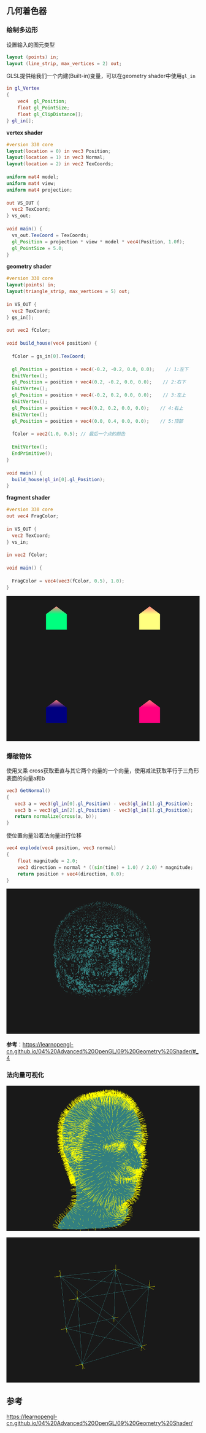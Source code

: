 ## 几何着色器

### 绘制多边形

设置输入的图元类型

```glsl
layout (points) in;
layout (line_strip, max_vertices = 2) out;
```

GLSL提供给我们一个内建(Built-in)变量，可以在geometry shader中使用`gl_in`

```glsl
in gl_Vertex
{
    vec4  gl_Position;
    float gl_PointSize;
    float gl_ClipDistance[];
} gl_in[];
```

**vertex shader**

```glsl
#version 330 core
layout(location = 0) in vec3 Position;
layout(location = 1) in vec3 Normal;
layout(location = 2) in vec2 TexCoords;

uniform mat4 model;
uniform mat4 view;
uniform mat4 projection;

out VS_OUT {
  vec2 TexCoord;
} vs_out;

void main() {
  vs_out.TexCoord = TexCoords;
  gl_Position = projection * view * model * vec4(Position, 1.0f);
  gl_PointSize = 5.0;
}
```

**geometry shader**

```glsl
#version 330 core
layout(points) in;
layout(triangle_strip, max_vertices = 5) out;

in VS_OUT {
  vec2 TexCoord;
} gs_in[];

out vec2 fColor;

void build_house(vec4 position) {

  fColor = gs_in[0].TexCoord;

  gl_Position = position + vec4(-0.2, -0.2, 0.0, 0.0);    // 1:左下
  EmitVertex();
  gl_Position = position + vec4(0.2, -0.2, 0.0, 0.0);    // 2:右下
  EmitVertex();
  gl_Position = position + vec4(-0.2, 0.2, 0.0, 0.0);    // 3:左上
  EmitVertex();
  gl_Position = position + vec4(0.2, 0.2, 0.0, 0.0);    // 4:右上
  EmitVertex();
  gl_Position = position + vec4(0.0, 0.4, 0.0, 0.0);    // 5:顶部

  fColor = vec2(1.0, 0.5); // 最后一个点的颜色

  EmitVertex();
  EndPrimitive();
}

void main() {
  build_house(gl_in[0].gl_Position);
}
```

**fragment shader**

```glsl
#version 330 core
out vec4 FragColor;

in VS_OUT {
  vec2 TexCoord;
} vs_in;

in vec2 fColor;

void main() {

  FragColor = vec4(vec3(fColor, 0.5), 1.0);
}
```

![image-20211117184622374](images/image-20211117184622374.png)

### 爆破物体

使用叉乘 cross获取垂直与其它两个向量的一个向量，使用减法获取平行于三角形表面的向量a和b

```glsl
vec3 GetNormal()
{
   vec3 a = vec3(gl_in[0].gl_Position) - vec3(gl_in[1].gl_Position);
   vec3 b = vec3(gl_in[2].gl_Position) - vec3(gl_in[1].gl_Position);
   return normalize(cross(a, b));
}
```

使位置向量沿着法向量进行位移

```glsl
vec4 explode(vec4 position, vec3 normal)
{
    float magnitude = 2.0;
    vec3 direction = normal * ((sin(time) + 1.0) / 2.0) * magnitude; 
    return position + vec4(direction, 0.0);
}
```

![image-20211118105540181](images/image-20211118105540181.png)

**参考**：https://learnopengl-cn.github.io/04%20Advanced%20OpenGL/09%20Geometry%20Shader/#_4

### 法向量可视化

![image-20211118114310556](images/image-20211118114310556.png)

![image-20211118140254815](images/image-20211118140254815.png)

## 参考

https://learnopengl-cn.github.io/04%20Advanced%20OpenGL/09%20Geometry%20Shader/
